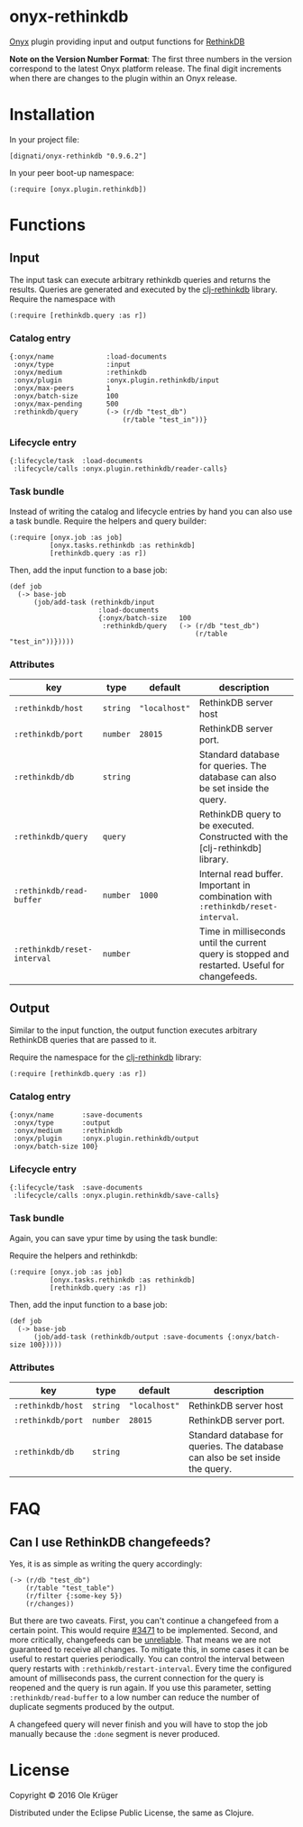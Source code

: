 # onyx-rethinkdb
[Onyx](https://github.com/onyx-platform/onyx) plugin providing input and output functions for [RethinkDB](http://rethinkdb.com/)

**Note on the Version Number Format**:  The first three numbers in the version correspond to the latest Onyx platform release.
The final digit increments when there are changes to the plugin within an Onyx release.

# Installation

In your project file:

```
[dignati/onyx-rethinkdb "0.9.6.2"]
```

In your peer boot-up namespace:

```
(:require [onyx.plugin.rethinkdb])
```

# Functions

## Input

The input task can execute arbitrary rethinkdb queries and returns the results. Queries are generated and executed by
the [clj-rethinkdb](https://github.com/apa512/clj-rethinkdb) library. Require the namespace with

```
(:require [rethinkdb.query :as r])
```

### Catalog entry

```
{:onyx/name             :load-documents
 :onyx/type             :input
 :onyx/medium           :rethinkdb
 :onyx/plugin           :onyx.plugin.rethinkdb/input
 :onyx/max-peers        1
 :onyx/batch-size       100
 :onyx/max-pending      500
 :rethinkdb/query       (-> (r/db "test_db")
                            (r/table "test_in"))}
```

### Lifecycle entry

```
{:lifecycle/task  :load-documents
 :lifecycle/calls :onyx.plugin.rethinkdb/reader-calls}
```

### Task bundle

Instead of writing the catalog and lifecycle entries by hand you can also use a task bundle.
Require the helpers and query builder:

```
(:require [onyx.job :as job]
          [onyx.tasks.rethinkdb :as rethinkdb]
          [rethinkdb.query :as r])
```

Then, add the input function to a base job:

```
(def job
  (-> base-job
      (job/add-task (rethinkdb/input
                      :load-documents
                      {:onyx/batch-size   100
                       :rethinkdb/query   (-> (r/db "test_db")
                                              (r/table "test_in"))}))))
```

### Attributes

| key                        | type      | default       | description
|----------------------------|-----------|---------------|-------------
|`:rethinkdb/host`           | `string`  | `"localhost"` | RethinkDB server host
|`:rethinkdb/port`           | `number`  | `28015`       | RethinkDB server port.
|`:rethinkdb/db`             | `string`  |               | Standard database for queries. The database can also be set inside the query.
|`:rethinkdb/query`          | `query`   |               | RethinkDB query to be executed. Constructed with the [clj-rethinkdb] library.
|`:rethinkdb/read-buffer`    | `number`  | `1000`        | Internal read buffer. Important in combination with `:rethinkdb/reset-interval`.
|`:rethinkdb/reset-interval` | `number`  |               | Time in milliseconds until the current query is stopped and restarted. Useful for changefeeds.


## Output

Similar to the input function, the output function executes arbitrary RethinkDB queries that are passed to it.

Require the namespace for the [clj-rethinkdb](https://github.com/apa512/clj-rethinkdb) library:

```
(:require [rethinkdb.query :as r])
```


### Catalog entry

```
{:onyx/name       :save-documents
 :onyx/type       :output
 :onyx/medium     :rethinkdb
 :onyx/plugin     :onyx.plugin.rethinkdb/output
 :onyx/batch-size 100}
```

### Lifecycle entry

```
{:lifecycle/task  :save-documents
 :lifecycle/calls :onyx.plugin.rethinkdb/save-calls}
```

### Task bundle

Again, you can save ypur time by using the task bundle:

Require the helpers and rethinkdb:

```
(:require [onyx.job :as job]
          [onyx.tasks.rethinkdb :as rethinkdb]
          [rethinkdb.query :as r])
```

Then, add the input function to a base job:

```
(def job
  (-> base-job
      (job/add-task (rethinkdb/output :save-documents {:onyx/batch-size 100}))))
```

### Attributes

| key                        | type      | default       | description
|----------------------------|-----------|---------------|-------------
|`:rethinkdb/host`           | `string`  | `"localhost"` | RethinkDB server host
|`:rethinkdb/port`           | `number`  | `28015`       | RethinkDB server port.
|`:rethinkdb/db`             | `string`  |               | Standard database for queries. The database can also be set inside the query.


# FAQ

## Can I use RethinkDB changefeeds?

Yes, it is as simple as writing the query accordingly:

```
(-> (r/db "test_db")
    (r/table "test_table")
    (r/filter {:some-key 5})
    (r/changes))
```

But there are two caveats.
First, you can't continue a changefeed from a certain point. This would require [#3471](https://github.com/rethinkdb/rethinkdb/issues/3471) to be implemented.
Second, and more critically, changefeeds can be [unreliable](http://rethinkdb.com/docs/changefeeds/javascript/#scaling-considerations). That means we are not guaranteed to receive all changes.
To mitigate this, in some cases it can be useful to restart queries periodically. You can control the interval between query restarts with `:rethinkdb/restart-interval`. Every time the configured amount of milliseconds pass, the current connection for the query is reopened and the query is run again. If you use this parameter, setting `:rethinkdb/read-buffer` to a low number can reduce the number of duplicate segments produced by the output.

A changefeed query will never finish and you will have to stop the job manually because the `:done` segment is never produced.

# License

Copyright © 2016 Ole Krüger

Distributed under the Eclipse Public License, the same as Clojure.